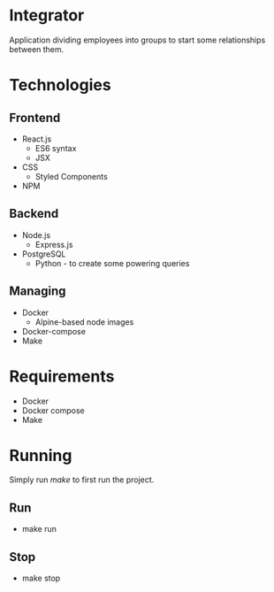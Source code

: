 # Integrator
Application dividing employees into groups to start some relationships between them.

# Technologies
## Frontend
- React.js
  - ES6 syntax
  - JSX
- CSS
  - Styled Components
- NPM

## Backend
- Node.js
  - Express.js
- PostgreSQL
  - Python - to create some powering queries

## Managing
- Docker
  - Alpine-based node images
- Docker-compose
- Make
# Requirements
- Docker
- Docker compose
- Make

# Running
 Simply run *make* to first run the project.

## Run
- make run

## Stop
- make stop